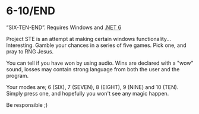 # 6-10/END
“SIX-TEN-END”. Requires Windows and [.NET 6](https://dotnet.microsoft.com/en-us/download/dotnet/6.0)

Project STE is an attempt at making certain windows functionality...
Interesting.
Gamble your chances in a series of five games. Pick one, and pray to RNG Jesus.

You can tell if you have won by using audio. Wins are declared with a "wow" sound, losses may contain strong language from both the user and the program.

Your modes are;
6 (SIX), 7 (SEVEN), 8 (EIGHT), 9 (NINE) and 10 (TEN).
Simply press one, and hopefully you won't see any magic happen.

Be responsible ;)

